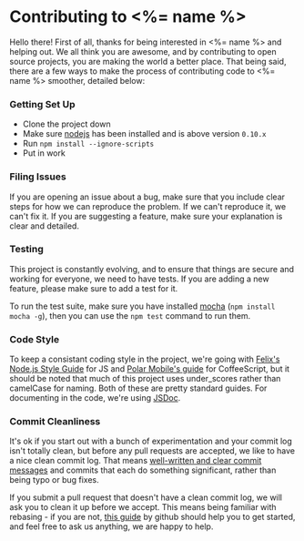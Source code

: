 # Contributing to <%= name %>

Hello there! First of all, thanks for being interested in <%= name %> and helping out. We all think you are awesome, and by contributing to open source projects, you are making the world a better place. That being said, there are a few ways to make the process of contributing code to <%= name %> smoother, detailed below:

### Getting Set Up

- Clone the project down
- Make sure [nodejs](http://nodejs.org) has been installed and is above version `0.10.x`
- Run `npm install --ignore-scripts`
- Put in work

### Filing Issues

If you are opening an issue about a bug, make sure that you include clear steps for how we can reproduce the problem. If we can't reproduce it, we can't fix it. If you are suggesting a feature, make sure your explanation is clear and detailed.

### Testing

This project is constantly evolving, and to ensure that things are secure and working for everyone, we need to have tests. If you are adding a new feature, please make sure to add a test for it.

To run the test suite, make sure you have installed [mocha](http://visionmedia.github.io/mocha/) (`npm install mocha -g`), then you can use the `npm test` command to run them.

### Code Style

To keep a consistant coding style in the project, we're going with [Felix's Node.js Style Guide](http://nodeguide.com/style.html) for JS and [Polar Mobile's guide](https://github.com/polarmobile/coffeescript-style-guide) for CoffeeScript, but it should be noted that much of this project uses under_scores rather than camelCase for naming. Both of these are pretty standard guides. For documenting in the code, we're using [JSDoc](http://usejsdoc.org/).

### Commit Cleanliness

It's ok if you start out with a bunch of experimentation and your commit log isn't totally clean, but before any pull requests are accepted, we like to have a nice clean commit log. That means [well-written and clear commit messages](http://tbaggery.com/2008/04/19/a-note-about-git-commit-messages.html) and commits that each do something significant, rather than being typo or bug fixes.

If you submit a pull request that doesn't have a clean commit log, we will ask you to clean it up before we accept. This means being familiar with rebasing - if you are not, [this guide](https://help.github.com/articles/interactive-rebase) by github should help you to get started, and feel free to ask us anything, we are happy to help.
